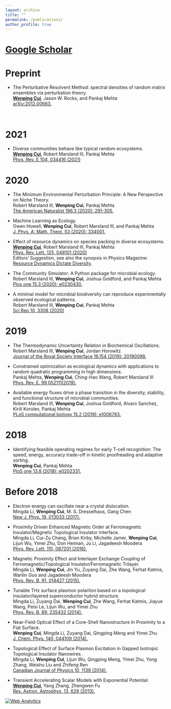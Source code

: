```yaml
---
layout: archive
title: ""
permalink: /publications/
author_profile: true
---
```


# [Google Scholar](https://scholar.google.com/citations?user=k6I_USQAAAAJ&hl=en)

Preprint
======
* The Perturbative Resolvent Method: spectral densities of random matrix ensembles via perturbation theory. <br>
<strong><U>Wenping Cui</U></strong>, Jason W. Rocks, and Pankaj Mehta <br>
<span style="color:#4285F4">[arXiv:2012.00663.](https://arxiv.org/abs/2012.00663)</span>

<br>

2021
======
* Diverse communities behave like typical random ecosystems. <br>
<strong><U>Wenping Cui</U></strong>, Robert Marsland III, Pankaj Mehta <br>
<span style="color:#4285F4">[Phys. Rev. E 104, 034416 (2021)](https://link.aps.org/doi/10.1103/PhysRevE.104.034416)</span>

2020
======
* The Minimum Environmental Perturbation Principle: A New Perspective on Niche Theory. <br>
Robert Marsland III, <strong>Wenping Cui</strong>, Pankaj Mehta <br>
<span style="color:#4285F4">[The American Naturalist 196.3 (2020): 291-305.](https://www.journals.uchicago.edu/doi/full/10.1086/710093?mobileUi=0#d2509099e1)</span>

* Machine Learning as Ecology. <br>
Owen Howell, <strong>Wenping Cui</strong>, Robert Marsland III, and Pankaj Mehta <br>
<span style="color:#4285F4">[J. Phys. A: Math. Theor. 53 (2020): 334001.](https://iopscience.iop.org/article/10.1088/1751-8121/ab956e) </span>

* Effect of resource dynamics on species packing in diverse ecosystems. <br>
<strong><U>Wenping Cui</U></strong>, Robert Marsland III, Pankaj Mehta <br>
<span style="color:#4285F4">[Phys. Rev. Lett. 125, 048101 (2020)](https://journals.aps.org/prl/abstract/10.1103/PhysRevLett.125.048101)</span>  
Editors’ Suggestion,  see also the synopsis in Physics Magazine: <span style="color:#4285F4">[Resource
Dynamics Dictate Diversity](https://physics.aps.org/articles/v13/s96)</span>.

* The Community Simulator: A Python package for microbial ecology. <br>
Robert Marsland III, <strong>Wenping Cui</strong>, Joshua Goldford, and Pankaj Mehta <br>
<span style="color:#4285F4">[Plos one 15.3 (2020): e0230430.](https://journals.plos.org/plosone/article?id=10.1371/journal.pone.0230430) </span>

* A minimal model for microbial biodiversity can reproduce experimentally observed ecological patterns. <br>
Robert Marsland III, <strong>Wenping Cui</strong>, Pankaj Mehta <br>
<span style="color:#4285F4">[Sci Rep 10, 3308 (2020)](https://www.nature.com/articles/s41598-020-60130-2) </span>

2019
======
* The Thermodynamic Uncertainty Relation in Biochemical Oscillations. <br>
Robert Marsland III, <strong>Wenping Cui</strong>, Jordan Horowitz <br>
<span style="color:#4285F4">[Journal of the Royal Society Interface 16.154 (2019): 20190098.](https://royalsocietypublishing.org/doi/10.1098/rsif.2019.0098) </span>

* Constrained optimization as ecological dynamics with applications to random quadratic programming in high dimensions. <br>
Pankaj Mehta, <strong>Wenping Cui</strong>, Ching-Hao Wang, Robert Marsland III <br>
<span style="color:#4285F4">[Phys. Rev. E.  99,052111(2019).](https://journals.aps.org/pre/abstract/10.1103/PhysRevE.99.052111) </span>

* Available energy fluxes drive a phase transition in the diversity, stability, and functional structure of microbial communities. <br>
Robert Marsland III, <strong>Wenping Cui</strong>, Joshua Goldford, Alvaro Sanchez, Kirill Korolev, Pankaj Mehta <br>
<span style="color:#4285F4">[PLoS computational biology 15.2 (2019): e1006793.](https://journals.plos.org/ploscompbiol/article?id=10.1371/journal.pcbi.1006793) </span>

2018
======
* Identifying feasible operating regimes for early T-cell recognition: The speed, energy, accuracy trade-off in kinetic proofreading and adaptive sorting. <br>
<strong>Wenping Cui</strong>, Pankaj Mehta <br>
<span style="color:#4285F4">[PloS one 13.8 (2018): e0202331.](https://journals.plos.org/plosone/article?id=10.1371/journal.pone.0202331) </span>

Before 2018
======
* Electron energy can oscillate near a crystal dislocation. <br>
Mingda Li, <strong>Wenping Cui</strong>, M. S. Dresselhaus, Gang Chen <br>
<span style="color:#4285F4">[New J. Phys. 19, 013033 (2017).](http://iopscience.iop.org/article/10.1088/1367-2630/aa5710/meta) </span>

* Proximity Driven Enhanced Magnetic Order at Ferromagnetic Insulator/Magnetic Topological Insulator Interface. <br>
Mingda Li, Cui-Zu Chang, Brian Kirby, Michelle Jamer, <strong>Wenping Cui</strong>, Lijun Wu, Yimei Zhu, Don Heiman, Ju Li, Jagadeesh Moodera <br>
<span style="color:#4285F4">[Phys. Rev. Lett. 115, 087201 (2016).](https://journals.aps.org/prl/abstract/10.1103/PhysRevLett.115.087201) </span>

* Magnetic Proximity Effect and Interlayer Exchange Coupling of Ferromagnetic/Topological Insulator/Ferromagnetic Trilayer. <br>
Mingda Li, <strong>Wenping Cui</strong>, Jin Yu, Zuyang Dai, Zhe Wang, Ferhat Katmis, Wanlin Guo and Jagadeesh Moodera <br>
<span style="color:#4285F4">[Phys. Rev. B. 91, 014427 (2015).](https://journals.aps.org/prb/abstract/10.1103/PhysRevB.91.014427) </span>

* Tunable THz surface plasmon polariton based on a topological insulator/layered superconductor hybrid structure. <br>
Mingda Li, Zuyang Dai, <strong>Wenping Cui</strong>, Zhe Wang, Ferhat Katmis, Jiayue Wang, Peisi Le, Lijun Wu, and Yimei Zhu <br>
<span style="color:#4285F4">[Phys. Rev. B. 89, 235432 (2014).](https://journals.aps.org/prb/abstract/10.1103/PhysRevB.89.235432) </span>

* Near-Field Optical Effect of a Core-Shell Nanostructure In Proximity to a Flat Surface. <br>
<strong>Wenping Cui</strong>, Mingda Li, Zuyang Dai, Qingping Meng and Yimei Zhu <br>
<span style="color:#4285F4">[J. Chem. Phys. 140, 044109 (2014).](https://aip.scitation.org/doi/abs/10.1063/1.4862800?journalCode=jcp) </span>

* Topological Effect of Surface Plasmon Excitation in Gapped Isotropic Topological Insulator Nanowires. <br>
Mingda Li, <strong>Wenping Cui</strong>, Lijun Wu, Qingping Meng, Yimei Zhu, Yong Zhang, Weishu Liu and Zhifeng Ren <br>
<span style="color:#4285F4">[ Canadian Journal of Physics 10, 1139 (2014).](https://cdnsciencepub.com/doi/abs/10.1139/cjp-2014-0418?journalCode=cjp&#.VMJxe0fF9Pm) </span>

* Transient Accelerating Scalar Models with Exponential Potential. <br>
<strong><U>Wenping Cui</U></strong>, Yang Zhang, Zhengwen Fu <br>
<span style="color:#4285F4">[Res. Astron. Astrophys. 13, 629 (2013).](http://m.iopscience.iop.org/1674-4527/13/6/002) </span>

<!-- Default Statcounter code for Publications
https://wenping-cui.github.io//publications/ -->
<script type="text/javascript">
var sc_project=12455480; 
var sc_invisible=1; 
var sc_security="8ce1a982"; 
</script>
<script type="text/javascript"
src="https://www.statcounter.com/counter/counter.js"
async></script>
<noscript><div class="statcounter"><a title="Web Analytics"
href="https://statcounter.com/" target="_blank"><img
class="statcounter"
src="https://c.statcounter.com/12455480/0/8ce1a982/1/"
alt="Web Analytics"></a></div></noscript>
<!-- End of Statcounter Code -->
